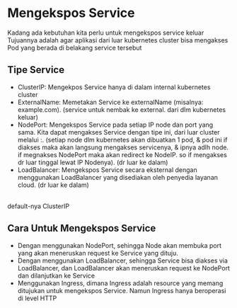 # Mengekspos Service
Kadang ada kebutuhan kita perlu untuk mengekspos service keluar<br>
Tujuannya adalah agar aplikasi dari luar kubernetes cluster bisa mengakses Pod yang berada di belakang service tersebut<br>
## Tipe Service
* ClusterIP: Mengekpos Service hanya di dalam internal kubernetes cluster
* ExternalName: Memetakan Service ke externalName (misalnya: example.com). (service untuk nembak ke external. dari dlm kubernetes keluar)
* NodePort: Mengekspos Service pada setiap IP node dan port yang sama. Kita dapat mengakses Service dengan tipe ini, dari luar cluster melalui <NodeIP>:<NodePort>. (setiap node dlm kubernetes akan dibuatkan 1 pod, & pod ini if diakses maka akan langsung mengakses servicenya, & ipnya adlh node. if megnakses NodePort maka akan redirect ke NodeIP. so if mengakses dr luar tinggal lewat IP Nodenya). (dr luar ke dalam)
* LoadBalancer: Mengekspos Service secara eksternal dengan menggunakan LoadBalancer yang disediakan oleh penyedia layanan cloud. (dr luar ke dalam)

<br>
default-nya ClusterIP

## Cara Untuk Mengekspos Service
* Dengan menggunakan NodePort, sehingga Node akan membuka port yang akan meneruskan request ke Service yang dituju.
* Dengan menggunakan LoadBalancer, sehingga Service bisa diakses via LoadBalancer, dan LoadBalancer akan meneruskan request ke NodePort dan dilanjutkan ke Service
* Menggunakan Ingress, dimana Ingress adalah resource yang memang ditujukan untuk mengekspos Service. Namun Ingress hanya beroperasi di level HTTP

